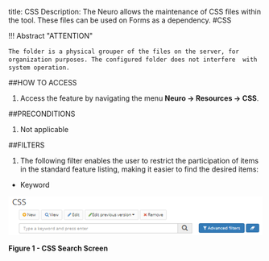 title: CSS
Description: The Neuro allows the maintenance of CSS files within the tool. These files can be used on Forms as a dependency.
#CSS

!!! Abstract "ATTENTION"

    The folder is a physical grouper of the files on the server, for organization purposes. The configured folder does not interfere  with system operation.

##HOW TO ACCESS  

1.  Access the feature by navigating the menu **Neuro → Resources → CSS**.  

##PRECONDITIONS  

1.  Not applicable

##FILTERS  

1.  The following filter enables the user to restrict the participation of items
    in the standard feature listing, making it easier to find the desired items:  

-   Keyword   

![Screenshot](images/CSS-Filters.png)  

**Figure 1 - CSS Search Screen**  
